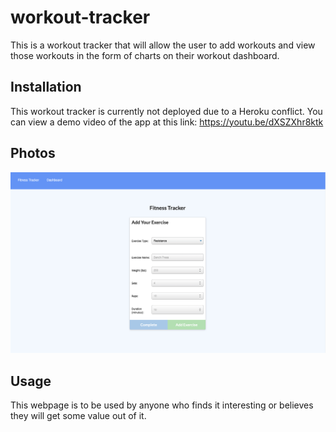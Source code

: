 # workout-tracker

This is a workout tracker that will allow the user to add workouts and view those workouts in the form of charts on their workout dashboard. 

## Installation

This workout tracker is currently not deployed due to a Heroku conflict. You can view a demo video of the app at this link: https://youtu.be/dXSZXhr8ktk

## Photos 
![shot1](Images/fitnesstracker.png)

## Usage

This webpage is to be used by anyone who finds it interesting or believes they will get some value out of it. 
